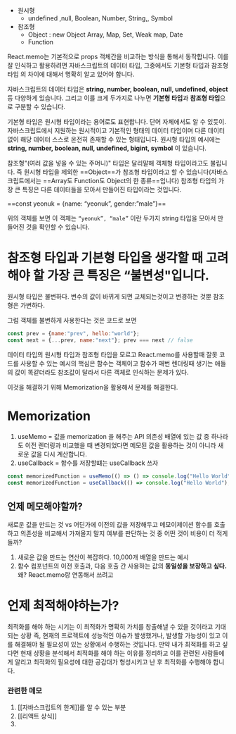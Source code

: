---
---

- 원시형
	- undefined ,null, Boolean, Number, String,, Symbol
- 참조형
	- Object : new Object Array, Map, Set, Weak map, Date 
	- Function 




React.memo는 기본적으로 props 객체간을 비교하는 방식을 통해서 동작합니다. 이를 잘 인식하고 활용하려면 자바스크립트의 데이터 타입, 그중에서도 기본형 타입과 참조형 타입
의 차이에 대해서 명확히 알고 있어야 합니다.


자바스크립트의 데이터 타입은 **string, number, boolean, null, undefined, object** 등 다양하게 있습니다. 그리고 이를 크게 두가지로 나누면 **기본형 타입**과 **참조형 타입**으로 구분할 수 있습니다.

기본형 타입은 원시형 타입이라는 용어로도 표현합니다. 단어 자체에서도 알 수 있듯이. 자바스크립트에서 지원하는 원시적이고 기본적인 형태의 데이터 타입이며 다른 데이터 없이 해당 데이터 스스로 온전히 존재할 수 있는 형태입니다. 원시형 타입의 예시에는 
**string, number, boolean, null, undefined, bigint, symbol** 이 있습니다.

참조형"(여러 값을 넣을 수 있는 주머니)" 타입은 달리말해 객체형 타입이라고도 불립니다. 즉 원시형 타입을 제외한 ==Object==가 참조형 타입이라고 할 수 있습니다(자바스크립트에서는 ==Array도 Function도 Object의 한 종류==입니다) 참조형 타입의 가장 큰 특징은 다른 데이터들을 모아서 만들어진 타입이라는 것입니다.

==const yeonuk = {name: “yeonuk”, gender:”male”}==

위의 객체를 보면 이 객체는 `“yeonuk”, “male”` 이란 두가지 string 타입을 모아서 만들어진 것을 확인할 수 있습니다.



# 참조형 타입과 기본형 타입을 생각할 때 고려해야 할 가장 큰 특징은 “불변성"입니다.

원시형 타입은 불변하다. 변수의 값이 바뀌게 되면 교체되는것이고 변경하는 것뿐 
참조형은 가변하다. 

그럼 객체를 불변하게 사용한다는 것은 코드로 보면
```jsx
const prev = {name:"prev", hello:"world"};
const next = {...prev, name:"next"}; prev === next // false
```

데이터 타입의 원시형 타입과 참조형 타입을 모르고 React.memo를 사용할때 잘못 코드를 사용할 수 있는 예시의 핵심은
함수는 객체이고 함수가 매번 렌더링때 생기는 애들의 값이 똑같더라도 참조값이 달라서 다른 객체로 인식하는 문제가 있다. 

이것을 해결하기 위해 Memorization을 활용해서 문제를 해결한다. 

# Memorization
1. useMemo = 값을 memorization 을 해주는 API 
	의존성 배열에 있는 값 중 하나라도 이전 렌더링과 비교했을 때 변경되었다면 메모된 값을 활용하는 것이 아니라 새로운 값을 다시 계산합니다.
2. useCallback = 함수를 저장할떄는 useCallback 쓰자
```jsx
const memorizedFunction = useMemo(() => () => console.log("Hello World"), []); 
const memorizedFunction = useCallback(() => console.log("Hello World"), []);
```

## 언제 메모해야할까? 
새로운 값을 만드는 것 vs 어딘가에 이전의 값을 저장해두고 메모이제이션 함수를 호출하고 의존성을 비교해서 가져올지 말지 여부를 판단하는 것 중 어떤 것이 비용이 더 적게 들까?

1.  새로운 값을 만드는 연산이 복잡하다. 
	10,000개 배열을 만드는 예시
2.  함수 컴포넌트의 이전 호출과, 다음 호출 간 사용하는 값의 **동일성을 보장하고 싶다.**
	왜? React.memo랑 연동해서 쓰려고 

# 언제 최적해야하는가? 

최적화를 해야 하는 시기는 이 최적화가 명확히 가치를 창출해낼 수 있을 것이라고 기대되는 상황 즉, 현재의 프로젝트에 성능적인 이슈가 발생했거나, 발생할 가능성이 있고 이를 해결해야 될 필요성이 있는 상황에서 수행하는 것입니다. 만약 내가 최적화를 하고 싶다면 현재 상황을 분석해서 최적화를 해야 하는 이유를 정리하고 이를 관련된 사람들에게 알리고 최적화의 필요성에 대한 공감대가 형성시키고 난 후 최적화를 수행해야 합니다.


### 관련한 메모 
1. [[자바스크립트의 한계]]를 알 수 있는 부분
2. [[리액트 상식]]
3. 
